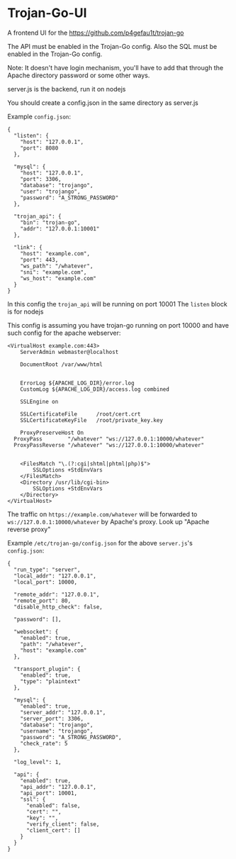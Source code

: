 # Trojan-Go-UI
A frontend UI for the https://github.com/p4gefau1t/trojan-go

The API must be enabled in the Trojan-Go config.
Also the SQL must be enabled in the Trojan-Go config.

Note: It doesn't have login mechanism, you'll have to add that through the Apache directory password or some other ways.

server.js is the backend, run it on nodejs

You should create a config.json in the same directory as server.js

Example `config.json`:
```
{
  "listen": {
    "host": "127.0.0.1",
    "port": 8080
  },

  "mysql": {
    "host": "127.0.0.1",
    "port": 3306,
    "database": "trojango",
    "user": "trojango",
    "password": "A_STRONG_PASSWORD"
  },

  "trojan_api": {
    "bin": "trojan-go",
    "addr": "127.0.0.1:10001"
  },

  "link": {
    "host": "example.com",
    "port": 443,
    "ws_path": "/whatever",
    "sni": "example.com",
    "ws_host": "example.com"
  }
}
```
In this config the `trojan_api` will be running on port 10001
The `listen` block is for nodejs 

This config is assuming you have trojan-go running on port 10000 and have such config for the apache webserver:
```
<VirtualHost example.com:443>
	ServerAdmin webmaster@localhost

	DocumentRoot /var/www/html


	ErrorLog ${APACHE_LOG_DIR}/error.log
	CustomLog ${APACHE_LOG_DIR}/access.log combined

	SSLEngine on
    
	SSLCertificateFile      /root/cert.crt
	SSLCertificateKeyFile   /root/private_key.key
	
	ProxyPreserveHost On
  ProxyPass        "/whatever" "ws://127.0.0.1:10000/whatever"
  ProxyPassReverse "/whatever" "ws://127.0.0.1:10000/whatever"


	<FilesMatch "\.(?:cgi|shtml|phtml|php)$">
		SSLOptions +StdEnvVars
	</FilesMatch>
	<Directory /usr/lib/cgi-bin>
		SSLOptions +StdEnvVars
	</Directory>
</VirtualHost>

```

The traffic on `https://example.com/whatever` will be forwarded to `ws://127.0.0.1:10000/whatever` by Apache's proxy. Look up "Apache reverse proxy"

Example `/etc/trojan-go/config.json` for the above `server.js`'s `config.json`:
```
{
  "run_type": "server",
  "local_addr": "127.0.0.1",
  "local_port": 10000,

  "remote_addr": "127.0.0.1",
  "remote_port": 80,
  "disable_http_check": false,

  "password": [],

  "websocket": {
    "enabled": true,
    "path": "/whatever",
    "host": "example.com"
  },

  "transport_plugin": {
    "enabled": true,
    "type": "plaintext"
  },
  
  "mysql": {
    "enabled": true,
    "server_addr": "127.0.0.1",
    "server_port": 3306,
    "database": "trojango",
    "username": "trojango",
    "password": "A_STRONG_PASSWORD",
    "check_rate": 5
  },

  "log_level": 1,

  "api": {
    "enabled": true,
    "api_addr": "127.0.0.1",
    "api_port": 10001,
    "ssl": {
      "enabled": false,
      "cert": "",
      "key": "",
      "verify_client": false,
      "client_cert": []
    }
  }
}
```

